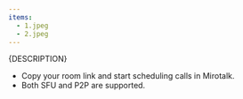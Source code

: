 ```yaml
---
items:
  - 1.jpeg
  - 2.jpeg
---
```


{DESCRIPTION}
- Copy your room link and start scheduling calls in Mirotalk.
- Both SFU and P2P are supported.